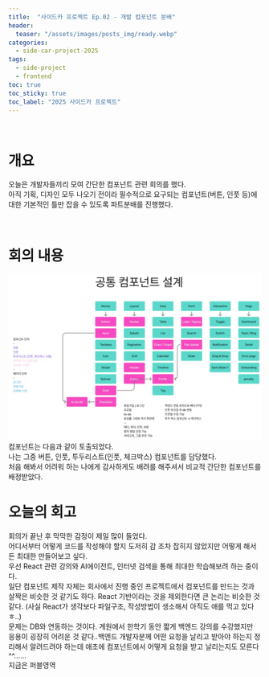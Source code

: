 ```yaml
---
title:  "사이드카 프로젝트 Ep.02 - 개발 컴포넌트 분배"
header:
  teaser: "/assets/images/posts_img/ready.webp"
categories:
  - side-car-project-2025
tags:
  - side-project
  - frontend
toc: true
toc_sticky: true
toc_label: "2025 사이드카 프로젝트"
---
```

<br>

# 개요
오늘은 개발자들끼리 모여 간단한 컴포넌트 관련 회의를 했다.   
아직 기획, 디자인 모두 나오기 전이라 필수적으로 요구되는 컴포넌트(버튼, 인풋 등)에 대한 기본적인 틀만 잡을 수 있도록 파트분배를 진행했다.   

<br>

# 회의 내용
![도출된 컴포넌트](/assets/images/posts_img/side-car-pj-2025-01/02/components.webp)
컴포넌트는 다음과 같이 토출되었다.   
나는 그중 버튼, 인풋, 투두리스트(인풋, 체크박스) 컴포넌트를 담당했다.   
처음 해봐서 어려워 하는 나에게 감사하게도 배려를 해주셔서 비교적 간단한 컴포넌트를 배정받았다.
<br>

# 오늘의 회고
회의가 끝난 후 막막한 감정이 제일 많이 들었다.   
어디서부터 어떻게 코드를 작성해야 할지 도저히 감 조차 잡히지 않았지만 어떻게 해서든 최대한 만들어보고 싶다.   
우선 React 관련 강의와 AI에이전트, 인터넷 검색을 통해 최대한 학습해보려 하는 중이다.
<br>
일단 컴포넌트 제작 자체는 회사에서 진행 중인 프로젝트에서 컴포넌트를 만드는 것과 살짝은 비슷한 것 같기도 하다. React 기반이라는 것을 제외한다면 큰 논리는 비슷한 것 같다. (사실 React가 생각보다 파일구조, 작성방법이 생소해서 아직도 애를 먹고 있다ㅎ..)   
문제는 DB와 연동하는 것이다. 계원에서 한학기 동안 짧게 백엔드 강의를 수강했지만 응용이 굉장히 어려운 것 같다..백엔드 개발자분께 어떤 요청을 날리고 받아야 하는지 정리해서 알려드려야 하는데 애초에 컴포넌트에서 어떻게 요청을 받고 날리는지도 모른다^^......   
지금은 퍼블영역 
